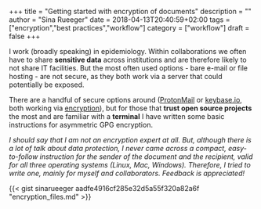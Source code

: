 +++
title = "Getting started with encryption of documents"
description = ""
author = "Sina Rueeger"
date = 2018-04-13T20:40:59+02:00
tags = ["encryption","best practices","workflow"]
category = ["workflow"]
draft = false
+++

I work (broadly speaking) in epidemiology. Within collaborations we often have to share **sensitive data** across institutions and are therefore likely to not share IT facilities. But the most often used options - bare e-mail or file hosting - are not secure, as they both work via a server that could potentially be exposed. 

There are a handful of secure options around ([ProtonMail](https://protonmail.com/) or [keybase.io](https://keybase.io/), both working via [encryption](https://www.quora.com/Why-is-encryption-important)), but for those that **trust open source projects** the most and are familiar with a **terminal** I have written some basic instructions for asymmetric GPG encryption.  

*I should say that I am not an encryption expert at all. But, although there is a lot of talk about data protection, I never came across a compact, easy-to-follow instruction for the sender of the document and the recipient, valid for all three operating systems (Linux, Mac, Windows). Therefore, I tried to write one, mainly for myself and collaborators. Feedback is appreciated!*

{{< gist sinarueeger aadfe4916cf285e32d5a55f320a82a6f "encryption_files.md" >}}

